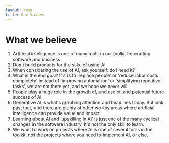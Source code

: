 ```yaml
---
layout: base
title: Our Values
---
```



# What we believe

1. Artificial intelligence is one of many tools in our toolkit for crafting software and business
2. Don't build products for the sake of using AI
3. When considering the use of AI, ask yourself: do I need it?
4. What is the end goal? If it is to 'replace people' or 'reduce labor costs completely' instead of 'improving automation' or 'simplifying repetitive tasks', we are not there yet, and we hope we never will
5. People play a huge role in the growth of, and use of, and potential future success of AI
6. Generative AI is what's grabbing attention and headlines today. But look past that, and there are plenty of other worthy areas where artificial intelligence can provide value and impact.
7. Learning about AI and 'upskilling in AI' is just one of the many cyclical changes in the software industry. It's not the only skill to learn.
8. We want to work on projects where AI is one of several tools in the toolkit, not the projects where you need to implement AI, or else.